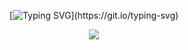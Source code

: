 <div align="center">

[![Typing SVG](https://readme-typing-svg.demolab.com?font=Fira+Code&size=30&duration=5500&pause=1000&color=95d0db&width=540&lines=Oi%2C+bem-vind@.+Sou+a+Dhimylee!)](https://git.io/typing-svg)

</div>

<!--
**Dhimylee/Dhimylee** is a ✨ _special_ ✨ repository because its `README.md` (this file) appears on your GitHub profile.

Here are some ideas to get you started:

- 🔭 I’m currently working on ...
- 🌱 I’m currently learning ...
- 👯 I’m looking to collaborate on ...
- 🤔 I’m looking for help with ...
- 💬 Ask me about ...
- 📫 How to reach me: ...
- 😄 Pronouns: ...
- ⚡ Fun fact: ...
-->
<div align="center">

![](https://komarev.com/ghpvc/?username=dhimylee&color=95d0db&style=for-the-badge)
</div> 
